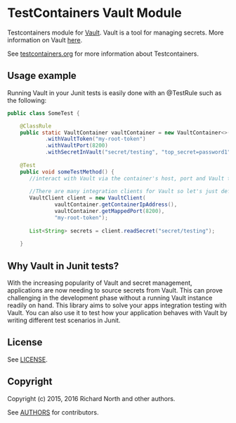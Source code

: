 # TestContainers Vault Module

Testcontainers module for [Vault](https://github.com/hashicorp/vault). Vault is a tool for managing secrets. More information on Vault [here](https://www.vaultproject.io/).

See [testcontainers.org](https://www.testcontainers.org) for more information about Testcontainers.

<!--[![Build Status](https://travis-ci.org/testcontainers/testcontainers-java.svg?branch=master)](https://travis-ci.org/testcontainers/testcontainers-java)-->

## Usage example

Running Vault in your Junit tests is easily done with an @TestRule such as the following:

```java
public class SomeTest {

    @ClassRule
    public static VaultContainer vaultContainer = new VaultContainer<>("vault:0.7.0")
            .withVaultToken("my-root-token")
            .withVaultPort(8200)
            .withSecretInVault("secret/testing", "top_secret=password1","db_password=dbpassword1");
    
    @Test
    public void someTestMethod() {
       //interact with Vault via the container's host, port and Vault token. 
       
       //There are many integration clients for Vault so let's just define a general one here:
       VaultClient client = new VaultClient(
               vaultContainer.getContainerIpAddress(),
               vaultContainer.getMappedPort(8200),
               "my-root-token");
       
       List<String> secrets = client.readSecret("secret/testing");
       
    }
```

## Why Vault in Junit tests?

With the increasing popularity of Vault and secret management, applications are now needing to source secrets from Vault.
This can prove challenging in the development phase without a running Vault instance readily on hand. This library 
aims to solve your apps integration testing with Vault. You can also use it to
test how your application behaves with Vault by writing different test scenarios in Junit.

## License

See [LICENSE](LICENSE).

## Copyright

Copyright (c) 2015, 2016 Richard North and other authors.

See [AUTHORS](AUTHORS) for contributors.
